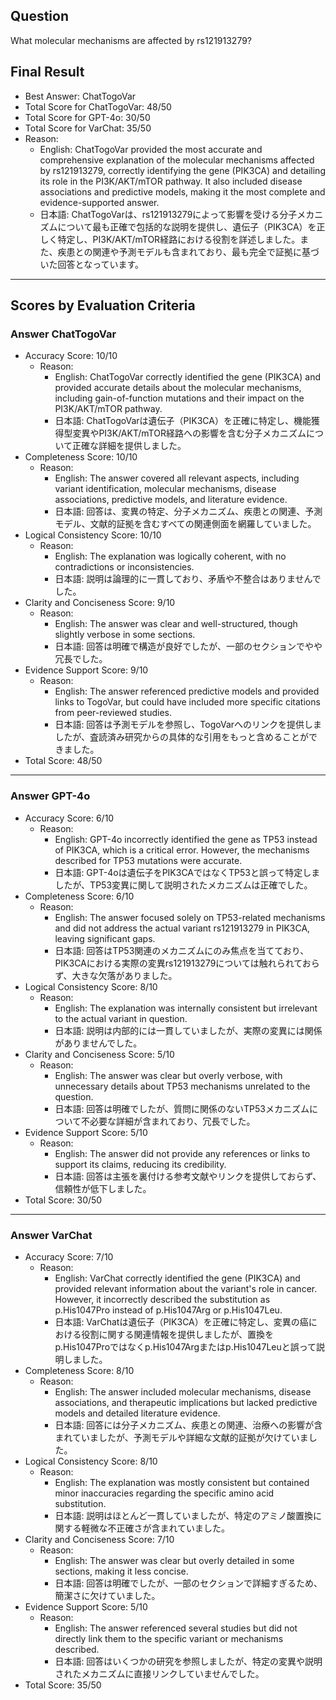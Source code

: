 ## Question

What molecular mechanisms are affected by rs121913279?

## Final Result

- Best Answer: ChatTogoVar
- Total Score for ChatTogoVar: 48/50
- Total Score for GPT-4o: 30/50
- Total Score for VarChat: 35/50
- Reason:
  - English: ChatTogoVar provided the most accurate and comprehensive explanation of the molecular mechanisms affected by rs121913279, correctly identifying the gene (PIK3CA) and detailing its role in the PI3K/AKT/mTOR pathway. It also included disease associations and predictive models, making it the most complete and evidence-supported answer.
  - 日本語: ChatTogoVarは、rs121913279によって影響を受ける分子メカニズムについて最も正確で包括的な説明を提供し、遺伝子（PIK3CA）を正しく特定し、PI3K/AKT/mTOR経路における役割を詳述しました。また、疾患との関連や予測モデルも含まれており、最も完全で証拠に基づいた回答となっています。

---

## Scores by Evaluation Criteria

### Answer ChatTogoVar
- Accuracy Score: 10/10
  - Reason: 
    - English: ChatTogoVar correctly identified the gene (PIK3CA) and provided accurate details about the molecular mechanisms, including gain-of-function mutations and their impact on the PI3K/AKT/mTOR pathway.
    - 日本語: ChatTogoVarは遺伝子（PIK3CA）を正確に特定し、機能獲得型変異やPI3K/AKT/mTOR経路への影響を含む分子メカニズムについて正確な詳細を提供しました。
- Completeness Score: 10/10
  - Reason: 
    - English: The answer covered all relevant aspects, including variant identification, molecular mechanisms, disease associations, predictive models, and literature evidence.
    - 日本語: 回答は、変異の特定、分子メカニズム、疾患との関連、予測モデル、文献的証拠を含むすべての関連側面を網羅していました。
- Logical Consistency Score: 10/10
  - Reason: 
    - English: The explanation was logically coherent, with no contradictions or inconsistencies.
    - 日本語: 説明は論理的に一貫しており、矛盾や不整合はありませんでした。
- Clarity and Conciseness Score: 9/10
  - Reason: 
    - English: The answer was clear and well-structured, though slightly verbose in some sections.
    - 日本語: 回答は明確で構造が良好でしたが、一部のセクションでやや冗長でした。
- Evidence Support Score: 9/10
  - Reason: 
    - English: The answer referenced predictive models and provided links to TogoVar, but could have included more specific citations from peer-reviewed studies.
    - 日本語: 回答は予測モデルを参照し、TogoVarへのリンクを提供しましたが、査読済み研究からの具体的な引用をもっと含めることができました。
- Total Score: 48/50

---

### Answer GPT-4o
- Accuracy Score: 6/10
  - Reason: 
    - English: GPT-4o incorrectly identified the gene as TP53 instead of PIK3CA, which is a critical error. However, the mechanisms described for TP53 mutations were accurate.
    - 日本語: GPT-4oは遺伝子をPIK3CAではなくTP53と誤って特定しましたが、TP53変異に関して説明されたメカニズムは正確でした。
- Completeness Score: 6/10
  - Reason: 
    - English: The answer focused solely on TP53-related mechanisms and did not address the actual variant rs121913279 in PIK3CA, leaving significant gaps.
    - 日本語: 回答はTP53関連のメカニズムにのみ焦点を当てており、PIK3CAにおける実際の変異rs121913279については触れられておらず、大きな欠落がありました。
- Logical Consistency Score: 8/10
  - Reason: 
    - English: The explanation was internally consistent but irrelevant to the actual variant in question.
    - 日本語: 説明は内部的には一貫していましたが、実際の変異には関係がありませんでした。
- Clarity and Conciseness Score: 5/10
  - Reason: 
    - English: The answer was clear but overly verbose, with unnecessary details about TP53 mechanisms unrelated to the question.
    - 日本語: 回答は明確でしたが、質問に関係のないTP53メカニズムについて不必要な詳細が含まれており、冗長でした。
- Evidence Support Score: 5/10
  - Reason: 
    - English: The answer did not provide any references or links to support its claims, reducing its credibility.
    - 日本語: 回答は主張を裏付ける参考文献やリンクを提供しておらず、信頼性が低下しました。
- Total Score: 30/50

---

### Answer VarChat
- Accuracy Score: 7/10
  - Reason: 
    - English: VarChat correctly identified the gene (PIK3CA) and provided relevant information about the variant's role in cancer. However, it incorrectly described the substitution as p.His1047Pro instead of p.His1047Arg or p.His1047Leu.
    - 日本語: VarChatは遺伝子（PIK3CA）を正確に特定し、変異の癌における役割に関する関連情報を提供しましたが、置換をp.His1047Proではなくp.His1047Argまたはp.His1047Leuと誤って説明しました。
- Completeness Score: 8/10
  - Reason: 
    - English: The answer included molecular mechanisms, disease associations, and therapeutic implications but lacked predictive models and detailed literature evidence.
    - 日本語: 回答には分子メカニズム、疾患との関連、治療への影響が含まれていましたが、予測モデルや詳細な文献的証拠が欠けていました。
- Logical Consistency Score: 8/10
  - Reason: 
    - English: The explanation was mostly consistent but contained minor inaccuracies regarding the specific amino acid substitution.
    - 日本語: 説明はほとんど一貫していましたが、特定のアミノ酸置換に関する軽微な不正確さが含まれていました。
- Clarity and Conciseness Score: 7/10
  - Reason: 
    - English: The answer was clear but overly detailed in some sections, making it less concise.
    - 日本語: 回答は明確でしたが、一部のセクションで詳細すぎるため、簡潔さに欠けていました。
- Evidence Support Score: 5/10
  - Reason: 
    - English: The answer referenced several studies but did not directly link them to the specific variant or mechanisms described.
    - 日本語: 回答はいくつかの研究を参照しましたが、特定の変異や説明されたメカニズムに直接リンクしていませんでした。
- Total Score: 35/50